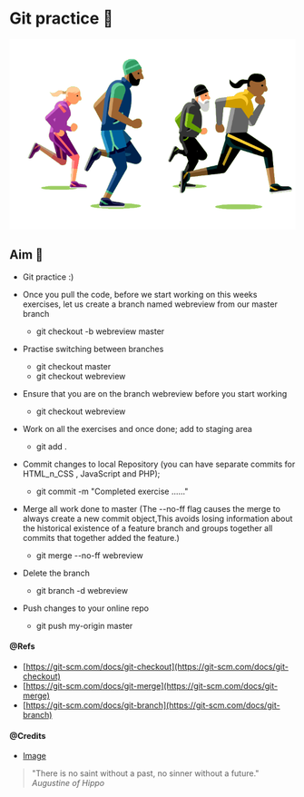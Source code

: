 # Git practice 🙌

<img src='../resources/images/practise.gif' alt="recap">

## Aim 🏹

- Git practice :)

- Once you pull the code, before we start working on this weeks exercises, let us create a branch named webreview from our master branch
  - git checkout -b webreview master
- Practise switching between branches
  - git checkout master
  - git checkout webreview
- Ensure that you are on the branch webreview before you start working
  - git checkout webreview
- Work on all the exercises and once done; add to staging area
  - git add .
- Commit changes to local Repository (you can have separate commits for HTML_n_CSS , JavaScript and PHP);
  - git commit -m "Completed exercise ......"
- Merge all work done to master (The --no-ff flag causes the merge to always create a new commit object,This avoids losing information about the historical existence of a feature branch and groups together all commits that together added the feature.)
  - git merge --no-ff webreview
- Delete the branch
  - git branch -d webreview
- Push changes to your online repo
  - git push my-origin master

#### @Refs
- [https://git-scm.com/docs/git-checkout](https://git-scm.com/docs/git-checkout)
- [https://git-scm.com/docs/git-merge](https://git-scm.com/docs/git-merge)
- [https://git-scm.com/docs/git-branch](https://git-scm.com/docs/git-branch)

#### @Credits
- [Image](https://www.nytimes.com/)

> "There is no saint without a past, no sinner without a future." _Augustine of Hippo_
